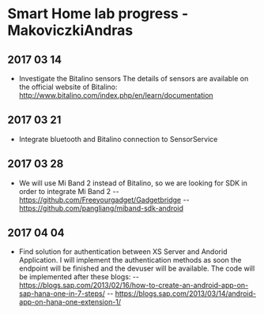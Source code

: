 # Smart Home lab progress - MakoviczkiAndras

## 2017 03 14
- Investigate the Bitalino sensors
  The details of sensors are available on the official website of Bitalino:
    http://www.bitalino.com/index.php/en/learn/documentation

## 2017 03 21
- Integrate bluetooth and Bitalino connection to SensorService

## 2017 03 28
- We will use Mi Band 2 instead of Bitalino, so we are looking for SDK in order to integrate Mi Band 2
  -- https://github.com/Freeyourgadget/Gadgetbridge
  -- https://github.com/pangliang/miband-sdk-android

## 2017 04 04
- Find solution for authentication between XS Server and Andorid Application. I will implement the authentication methods as soon the endpoint will be finished and the devuser will be available.
  The code will be implemented after these blogs:
    -- https://blogs.sap.com/2013/02/16/how-to-create-an-android-app-on-sap-hana-one-in-7-steps/
    -- https://blogs.sap.com/2013/03/14/android-app-on-hana-one-extension-1/

